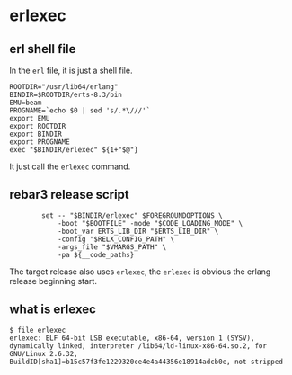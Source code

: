 # erlexec

## erl shell file
In the `erl` file, it is just a shell file.

``` shell
ROOTDIR="/usr/lib64/erlang"
BINDIR=$ROOTDIR/erts-8.3/bin
EMU=beam
PROGNAME=`echo $0 | sed 's/.*\///'`
export EMU
export ROOTDIR
export BINDIR
export PROGNAME
exec "$BINDIR/erlexec" ${1+"$@"}
```
It just call the `erlexec` command.

## rebar3 release script

``` shell
        set -- "$BINDIR/erlexec" $FOREGROUNDOPTIONS \
            -boot "$BOOTFILE" -mode "$CODE_LOADING_MODE" \
            -boot_var ERTS_LIB_DIR "$ERTS_LIB_DIR" \
            -config "$RELX_CONFIG_PATH" \
            -args_file "$VMARGS_PATH" \
            -pa ${__code_paths}

```
The target release also uses `erlexec`, the `erlexec` is obvious the erlang release beginning start.

## what is erlexec

``` shell
$ file erlexec
erlexec: ELF 64-bit LSB executable, x86-64, version 1 (SYSV), dynamically linked, interpreter /lib64/ld-linux-x86-64.so.2, for GNU/Linux 2.6.32, BuildID[sha1]=b15c57f3fe1229320ce4e4a44356e18914adcb0e, not stripped
```
